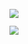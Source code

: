![](https://www.nta.go.jp/tmp/7a816c2a-3fe3-4a71-a717-ac255e0e4a98/images/0bd6dfda22a4ed2eb526e4710622386e38fb255da6750afc43d7efb6495bdf29.jpg)

![](https://www.nta.go.jp/tmp/7a816c2a-3fe3-4a71-a717-ac255e0e4a98/images/59d3901415e338cf69a0ebba85a82f1b07f5488f44120f7089ad5843b56297b8.jpg)